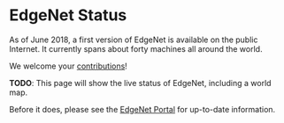 ---
---
# EdgeNet Status

As of June 2018, a first version of EdgeNet is available on the
public Internet. It currently spans about forty machines all around
the world.

We welcome your [contributions](/contributing_nodes.md)!

**TODO**: This page will show the live status of EdgeNet, including
a world map.

Before it does, please see the [EdgeNet Portal](https://sundewcluster.appspot.com/)
for up-to-date information.

